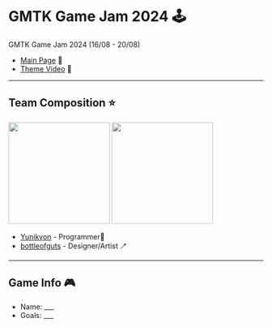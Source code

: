 # GMTK Game Jam 2024 🕹️

GMTK Game Jam 2024 (16/08 - 20/08)
- [Main Page](https://itch.io/jam/gmtk-2024) 📃
- [Theme Video](https://www.youtube.com/watch?v=iIbTPpfvZBQ) 🎥

---

## Team Composition ⭐

<img src="https://github.com/user-attachments/assets/f3d647ff-80ed-4803-92cc-4f2a43cd10dd" width="200" style="margin: auto">
<img src="https://github.com/user-attachments/assets/b3d2f2a6-928e-4664-93e3-188f9d37557f" width="200">

- [Yunikyon](https://anamsmartins.github.io/) - Programmer🐧
- [bottleofguts](https://www.tiktok.com/@bottleofguts?_t=8ovHqukgFqy&_r=1) - Designer/Artist 🪥

---

## Game Info 🎮

- Name: ___
- Goals: ___

